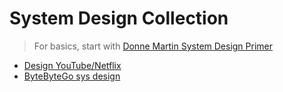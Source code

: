 # System Design Collection 
> For basics, start with [Donne Martin System Design Primer](https://github.com/donnemartin/system-design-primer)

- [Design YouTube/Netflix](https://leetcode.com/discuss/interview-question/system-design/496042/Design-video-sharing-platform-like-Youtube)
- [ByteByteGo sys design](https://drive.google.com/file/d/1HInE_-k32K1dhQxRg-ll9lSCXR6Cjkwi/view?usp=sharing)
